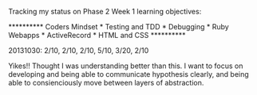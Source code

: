 Tracking my status on Phase 2 Week 1 learning objectives:

********** Coders Mindset * Testing and TDD * Debugging * Ruby Webapps * ActiveRecord * HTML and CSS **********

20131030: 2/10, 2/10, 2/10, 5/10, 3/20, 2/10

Yikes!! Thought I was understanding better than this. I want to focus on developing and being able to communicate 
hypothesis clearly, and being able to consienciously move between layers of abstraction.

